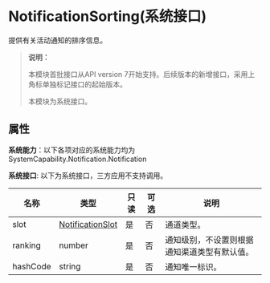 # NotificationSorting(系统接口)

提供有关活动通知的排序信息。

> **说明：**
>
> 本模块首批接口从API version 7开始支持。后续版本的新增接口，采用上角标单独标记接口的起始版本。
>
> 本模块为系统接口。

## 属性

**系统能力**：以下各项对应的系统能力均为SystemCapability.Notification.Notification

**系统接口**: 以下为系统接口，三方应用不支持调用。

| 名称      | 类型              | 只读   | 可选 | 说明                     |
|-----------| ---------------- | -------|----- |-------------------------|
| slot        | [NotificationSlot](js-apis-inner-notification-notificationSlot.md) | 是 | 否 | 通道类型。                  |
| ranking     | number                                                             | 是 | 否 | 通知级别，不设置则根据通知渠道类型有默认值。 |
| hashCode    | string                                                             | 是 | 否 | 通知唯一标识。                |
